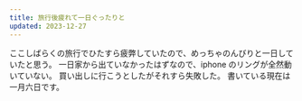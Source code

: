 ```yaml
---
title: 旅行後疲れて一日ぐったりと
updated: 2023-12-27
---
```


ここしばらくの旅行でひたすら疲弊していたので、めっちゃのんびりと一日していたと思う。
一日家から出ていなかったはずなので、iphone のリングが全然動いていない。
買い出しに行こうとしたがそれすら失敗した。
書いている現在は一月六日です。
